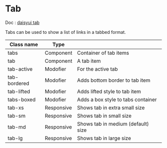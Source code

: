 # Tab

Doc : [daisyui tab](https://daisyui.com/components/tab/)

Tabs can be used to show a list of links in a tabbed format.


| Class name    |   Type     |                                    |
|---------------|------------|------------------------------------|
| tabs          | Component  | Container of tab items             |
| tab           | Component  | A tab item                         |
| tab-active    | Modofier   | For the active tab                 |
| tab-bordered  | Modofier   | Adds bottom border to tab item     |
| tab-lifted    | Modofier   | Adds lifted style to tab item      |
| tabs-boxed    | Modofier   | Adds a box style to tabs container |
| tab-xs        | Responsive | Shows tab in extra small size      |
| tab-sm        | Responsive | Shows tab in small size            |
| tab-md        | Responsive | Shows tab in medium (default) size |
| tab-lg        | Responsive | Shows tab in large size            |
